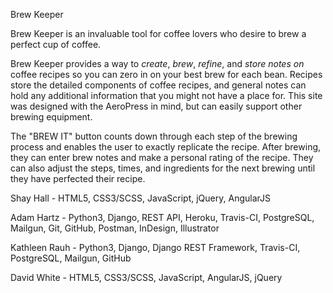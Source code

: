 Brew Keeper

Brew Keeper is an invaluable tool for coffee lovers who desire to brew a perfect cup of coffee.

Brew Keeper provides a way to *_create_*, *_brew_*, *_refine_*, and *_store notes on_* coffee recipes so you can zero in on your best brew for each bean. Recipes store the detailed components of coffee recipes, and general notes can hold any additional information that you might not have a place for. This site was designed with the AeroPress in mind, but can easily support other brewing equipment.

The "BREW IT" button counts down through each step of the brewing process and enables the user to exactly replicate the recipe.  After brewing, they can enter brew notes and make a personal rating of the recipe.  They can also adjust the steps, times, and ingredients for the next brewing until they have perfected their recipe.



Shay Hall - HTML5, CSS3/SCSS, JavaScript, jQuery, AngularJS

Adam Hartz - Python3, Django, REST API, Heroku, Travis-CI, PostgreSQL, Mailgun, Git, GitHub, Postman, InDesign, Illustrator

Kathleen Rauh - Python3, Django, Django REST Framework, Travis-CI, PostgreSQL, Mailgun, GitHub

David White - HTML5, CSS3/SCSS, JavaScript, AngularJS, jQuery
